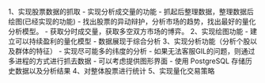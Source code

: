 1、实现股票数据的抓取
    - 实现分析成交量的功能
    - 抓起后整理数据，整理数据后绘图(已经实现的功能)
    - 找出股票的异动辩护，分析市场的趋势，找出最好的量化分析模型。
    - 获取分时成交量，获取多空双方市场的博弈。
2、实现绘图功能
    - 建立可以持续盈利的量化模型
    - 数据展现于综合分析
3、实现分析功能（分析个股以及群体的特征）
	- 实现尽可能多的纬度的分析
	- 如果无法客服GIL的问题，则通过多进程的方式进行抓去数据
	- 可以考虑提供图形界面
    - 使用 PostgreSQL 存储历史数据以及分析结果
4、对整体股票进行统计
5、实现量化交易策略
